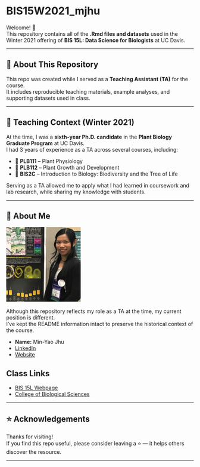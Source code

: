 # BIS15W2021_mjhu

Welcome! 👋  
This repository contains all of the **.Rmd files and datasets** used in the Winter 2021 offering of **BIS 15L: Data Science for Biologists** at UC Davis.  

---

## 📘 About This Repository
This repo was created while I served as a **Teaching Assistant (TA)** for the course.  
It includes reproducible teaching materials, example analyses, and supporting datasets used in class.  

---

## 🏫 Teaching Context (Winter 2021)
At the time, I was a **sixth-year Ph.D. candidate** in the **Plant Biology Graduate Program** at UC Davis.  
I had 3 years of experience as a TA across several courses, including:  
- 🌱 **PLB111** – Plant Physiology  
- 🌱 **PLB112** – Plant Growth and Development  
- 🌱 **BIS2C** – Introduction to Biology: Biodiversity and the Tree of Life  

Serving as a TA allowed me to apply what I had learned in coursework and lab research, while sharing my knowledge with students.  

---

## 🙋 About Me

<img src="Image/2017_aspb.jpg" width="200">

Although this repository reflects my role as a TA at the time, my current position is different.  
I’ve kept the README information intact to preserve the historical context of the course.  

- **Name:** Min-Yao Jhu  
- [LinkedIn](www.linkedin.com/in/min-yao-jhu)
- [Website](https://www.minyaojhu.com/)

## Class Links  

- [BIS 15L Webpage](https://jmledford3115.github.io/datascibiol/)
- [College of Biological Sciences](https://biology.ucdavis.edu/)  

---

## ⭐ Acknowledgements
Thanks for visiting!  
If you find this repo useful, please consider leaving a ⭐ — it helps others discover the resource.  

---
